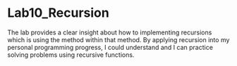# Lab10_Recursion
The lab provides a clear insight about how to implementing recursions which is using the method within that method. By applying recursion into my personal programming progress, I could understand and I can practice solving problems using recursive functions.
